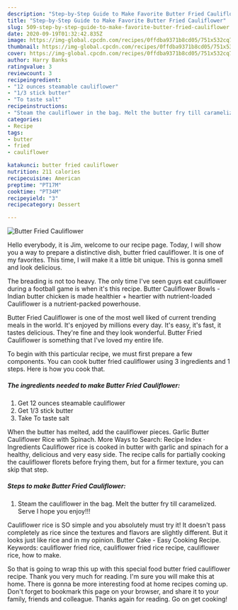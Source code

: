 ```yaml
---
description: "Step-by-Step Guide to Make Favorite Butter Fried Cauliflower"
title: "Step-by-Step Guide to Make Favorite Butter Fried Cauliflower"
slug: 509-step-by-step-guide-to-make-favorite-butter-fried-cauliflower
date: 2020-09-19T01:32:42.835Z
image: https://img-global.cpcdn.com/recipes/0ffdba9371b8cd05/751x532cq70/butter-fried-cauliflower-recipe-main-photo.jpg
thumbnail: https://img-global.cpcdn.com/recipes/0ffdba9371b8cd05/751x532cq70/butter-fried-cauliflower-recipe-main-photo.jpg
cover: https://img-global.cpcdn.com/recipes/0ffdba9371b8cd05/751x532cq70/butter-fried-cauliflower-recipe-main-photo.jpg
author: Harry Banks
ratingvalue: 3
reviewcount: 3
recipeingredient:
- "12 ounces steamable cauliflower"
- "1/3 stick butter"
- "To taste salt"
recipeinstructions:
- "Steam the cauliflower in the bag. Melt the butter fry till caramelized. Serve I hope you enjoy!!!"
categories:
- Recipe
tags:
- butter
- fried
- cauliflower

katakunci: butter fried cauliflower 
nutrition: 211 calories
recipecuisine: American
preptime: "PT17M"
cooktime: "PT34M"
recipeyield: "3"
recipecategory: Dessert

---
```



![Butter Fried Cauliflower](https://img-global.cpcdn.com/recipes/0ffdba9371b8cd05/751x532cq70/butter-fried-cauliflower-recipe-main-photo.jpg)

Hello everybody, it is Jim, welcome to our recipe page. Today, I will show you a way to prepare a distinctive dish, butter fried cauliflower. It is one of my favorites. This time, I will make it a little bit unique. This is gonna smell and look delicious.

The breading is not too heavy. The only time I&#39;ve seen guys eat cauliflower during a football game is when it&#39;s this recipe. Butter Cauliflower Bowls - Indian butter chicken is made healthier + heartier with nutrient-loaded Cauliflower is a nutrient-packed powerhouse.

Butter Fried Cauliflower is one of the most well liked of current trending meals in the world. It's enjoyed by millions every day. It's easy, it's fast, it tastes delicious. They're fine and they look wonderful. Butter Fried Cauliflower is something that I've loved my entire life.


To begin with this particular recipe, we must first prepare a few components. You can cook butter fried cauliflower using 3 ingredients and 1 steps. Here is how you cook that.

<!--inarticleads1-->

##### The ingredients needed to make Butter Fried Cauliflower:

1. Get 12 ounces steamable cauliflower
1. Get 1/3 stick butter
1. Take To taste salt


When the butter has melted, add the cauliflower pieces. Garlic Butter Cauliflower Rice with Spinach. More Ways to Search: Recipe Index · Ingredients Cauliflower rice is cooked in butter with garlic and spinach for a healthy, delicious and very easy side. The recipe calls for partially cooking the cauliflower florets before frying them, but for a firmer texture, you can skip that step. 

<!--inarticleads2-->

##### Steps to make Butter Fried Cauliflower:

1. Steam the cauliflower in the bag. Melt the butter fry till caramelized. Serve I hope you enjoy!!!


Cauliflower rice is SO simple and you absolutely must try it! It doesn&#39;t pass completely as rice since the textures and flavors are slightly different. But it looks just like rice and in my opinion. Butter Cake - Easy Cooking Recipe. Keywords: cauliflower fried rice, cauliflower fried rice recipe, cauliflower rice, how to make. 

So that is going to wrap this up with this special food butter fried cauliflower recipe. Thank you very much for reading. I'm sure you will make this at home. There is gonna be more interesting food at home recipes coming up. Don't forget to bookmark this page on your browser, and share it to your family, friends and colleague. Thanks again for reading. Go on get cooking!
